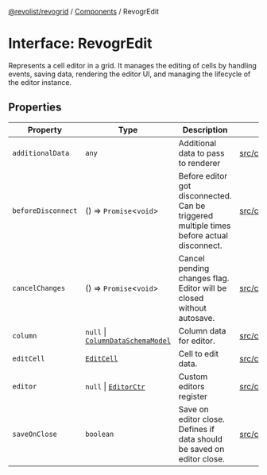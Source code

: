 [@revolist/revogrid](README.md) / [Components](Namespace.Components.md) / RevogrEdit

# Interface: RevogrEdit

Represents a cell editor in a grid.
It manages the editing of cells by handling events, saving data, rendering the editor UI,
and managing the lifecycle of the editor instance.

## Properties

| Property | Type | Description | Defined in |
| ------ | ------ | ------ | ------ |
| `additionalData` | `any` | Additional data to pass to renderer | [src/components.d.ts:384](https://github.com/revolist/revogrid/blob/a05de3c33a7ba2a618c9fb3780f2f2c0197bcd28/src/components.d.ts#L384) |
| `beforeDisconnect` | () => `Promise`\<`void`\> | Before editor got disconnected. Can be triggered multiple times before actual disconnect. | [src/components.d.ts:388](https://github.com/revolist/revogrid/blob/a05de3c33a7ba2a618c9fb3780f2f2c0197bcd28/src/components.d.ts#L388) |
| `cancelChanges` | () => `Promise`\<`void`\> | Cancel pending changes flag. Editor will be closed without autosave. | [src/components.d.ts:392](https://github.com/revolist/revogrid/blob/a05de3c33a7ba2a618c9fb3780f2f2c0197bcd28/src/components.d.ts#L392) |
| `column` | `null` \| [`ColumnDataSchemaModel`](TypeAlias.ColumnDataSchemaModel.md) | Column data for editor. | [src/components.d.ts:396](https://github.com/revolist/revogrid/blob/a05de3c33a7ba2a618c9fb3780f2f2c0197bcd28/src/components.d.ts#L396) |
| `editCell` | [`EditCell`](TypeAlias.EditCell.md) | Cell to edit data. | [src/components.d.ts:400](https://github.com/revolist/revogrid/blob/a05de3c33a7ba2a618c9fb3780f2f2c0197bcd28/src/components.d.ts#L400) |
| `editor` | `null` \| [`EditorCtr`](TypeAlias.EditorCtr.md) | Custom editors register | [src/components.d.ts:404](https://github.com/revolist/revogrid/blob/a05de3c33a7ba2a618c9fb3780f2f2c0197bcd28/src/components.d.ts#L404) |
| `saveOnClose` | `boolean` | Save on editor close. Defines if data should be saved on editor close. | [src/components.d.ts:408](https://github.com/revolist/revogrid/blob/a05de3c33a7ba2a618c9fb3780f2f2c0197bcd28/src/components.d.ts#L408) |
